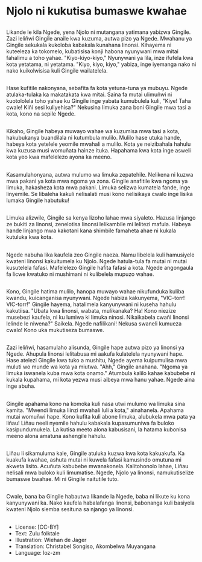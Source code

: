 # Njolo ni kukutisa bumaswe kwahae

##
Likande le kila Ngede, yena Njolo ni mutangana yatimana yabizwa Gingile. Zazi leliñwi Gingile anaile kwa kuzuma, autwa pizo ya Ngede. Mwahanu ya Gingile sekukala kukoloba kabakala kunahana linonsi. Kihayema ni kuteeleza ka tokomelo, kubatisisa konji habona nyunywani mwa mitai fahalimu a toho yahae. "Kiyo-kiyo-kiyo," Nyunywani ya lila, inze ifufela kwa kota yetatama, ni yetatama. "Kiyo, kiyo, kiyo," yabiza, inge iyemanga nako ni nako kuikolwisisa kuli Gingile wailatelela.

##
Hase kufitile nakonyana, sebafita fa kota yetuna-tuna ya mubuyu. Ngede atulaka-tulaka ka makatakata kwa mitai. Saina fa mutai ulimuñwi ni kuotololela toho yahae ku Gingile inge yabata kumubulela kuli, "Kiye! Taha cwale! Kiñi sesi kuliyehisa?" Nekusina limuka zana boni Gingile mwa tasi a kota, kono na sepile Ngede.

##
Kikaho, Gingile habeya muwayo wahae wa kuzumisa mwa tasi a kota, hakubukanya buandilala ni kutumbula mulilo. Mulilo hase utuka hande, habeya kota yetelele yeomile mwahali a mulilo. Kota ye neizibahala hahulu kwa kuzusa musi womuñata hainze ituka. Hapahama kwa kota inge asweli kota yeo kwa mafelelezo ayona ka meeno.

##
Kasamulahonyana, autwa mulumo wa limuka zepatehile. Nelikena ni kuzwa mwa pakani ya kota mwa ngoma ya zona. Gingile anafitile kwa ngoma ya limuka, hakasheza kota mwa pakani. Limuka selizwa kumatela fande, inge linyemile. Se libaleha kakuli nelisalati musi kono nelisikaya cwalo inge lisika lumaka Gingile habutuku!

##
Limuka alizwile, Gingile sa kenya lizoho lahae mwa siyaleto. Hazusa linjango ze bukiti za linonsi, zenelotisa linonsi lelikambile mi lelitezi mafula. Habeya hande linjango mwa kakotani kana shimbile famaheta ahae ni kukala kutuluka kwa kota.

##
Ngede nabuha lika kaufela zeo Gingile naeza. Namu libelela kuli hamusiyele kwateni linonsi kakuitumela ku Njolo. Ngede hatula-tula fa mutai ni mutai kusutelela fafasi. Mafelelezo Gingile hafita fafasi a kota. Ngede angongaula fa licwe kwatuko ni mushimani ni kulibelela mupuzo wahae.

##
Kono, Gingile hatima mulilo, hanopa muwayo wahae nikufunduka kuliba kwandu, kuicanganisa nyunywani. Ngede habiza kakunyema, "VIC-torr! VIC-torr!" Gingile hayema, hatalimela kanyunywani ni kuseha hahulu kakutiisa. "Ubata kwa linonsi, wabata, mulikanaka? Ha! Kono niezize musebezi kaufela, ni ku lumiwa ki limuka ninosi. Nikaikabela cwañi linonsi lelinde le niwena?" Saikela. Ngede nafilikani! Nekusa swaneli kumueza cwalo! Kono uka mukutiseza bumaswe.

##
Zazi leliñwi, hasamulaho alisunda, Gingile hape autwa pizo ya linonsi ya Ngede. Ahupula linonsi lelitabusa mi aakufa kulatelela nyunywani hape. Hase atelezi Gingile kwa tuko a mushitu, Ngede ayema kuipumulisa mwa muluti wo munde wa kota ya miutwa. "Ahh," Gingile anahana. "Ngoma ya limuka iswanela kuba mwa kota onamo." Atumbula kalilo kahae kabubebe ni kukala kupahama, mi kota yezwa musi aibeya mwa hanu yahae. Ngede aina inge abuha.

##
Gingile apahama kono na komoka kuli nasa utwi mulumo wa limuka sina kamita. "Mwendi limuka liinzi mwahali luli a kota," ainahanela. Apahama mutai womuñwi hape. Kono kufita kuli abone limuka, alubukela mwa pata ya liñau! Liñau neeli nyemile hahulu kabakala kupasumuniwa fa buloko kasipundumukela. La kutisa meeto alona kabusisani, la hatama kubonisa meeno alona amatuna ashengile hahulu.

##
Liñau li sikamuluma kale, Gingile atuluka kuzwa kwa kota kakuakufa. Ka kuakufa kwahae, ashuta mutai ni kuwela fafasi kamusindo omutuna mi akweta lisito. Acuñuta kabubebe mwanakonela. Kalitohonolo lahae, Liñau nelisali mwa buloko kuli limumatise. Ngede, Njolo ya linonsi, namukutiselize bumaswe bwahae. Mi ni Gingile naitutile tuto.

##
Cwale, bana ba Gingile habautwa likande la Ngede, baba ni likute ku kona kanyunywani ka. Nako kaufela habalafanga linonsi, babonanga kuli basiyela kwateni Njolo siemba sesituna sa njango ya linonsi.

##
* License: [CC-BY]
* Text: Zulu folktale
* Illustration: Wiehan de Jager
* Translation: Christabel Songiso, Akombelwa Muyangana
* Language: loz-zm
